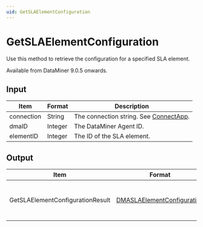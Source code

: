 ```yaml
---
uid: GetSLAElementConfiguration
---
```


# GetSLAElementConfiguration

Use this method to retrieve the configuration for a specified SLA element.

Available from DataMiner 9.0.5 onwards.

## Input

| Item       | Format  | Description                                               |
|------------|---------|-----------------------------------------------------------|
| connection | String  | The connection string. See [ConnectApp](xref:ConnectApp). |
| dmaID      | Integer | The DataMiner Agent ID.                                   |
| elementID  | Integer | The ID of the SLA element.                                |

## Output

| Item | Format | Description |
|--|--|--|
| GetSLAElementConfigurationResult | [DMASLAElementConfiguration](xref:DMASLAElementConfiguration) | The configuration of the specified SLA element. |
